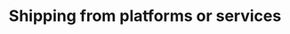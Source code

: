 ---
layout: one-data-source
title: Shipping from platforms or services
permalink: /data-sources/platforms-services/
---